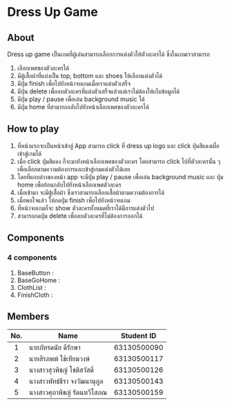 # Dress Up Game
## About
Dress up game เป็นเกมที่ผู้เล่นสามารถเลือกการแต่งตัวให้ตัวละครได้ ซึ่งในเกมเราสามารถ
1. เลือกเพศของตัวละครได้
2. มีตู้เสื้อผ้าที่แบ่งเป็น top, bottom และ shoes ให้เลือกแต่งตัวได้
3. มีปุ่ม finish เพื่อไปยังหน้าจบเกมเมื่อเราแต่งตัวเสร็จ
4. มีปุ่น delete เพื่อลบตัวละครที่แต่งตัวเสร็จแล้วแต่เราไม่ต้องให้เก็บข้อมูลได้
6. มีปุ่ม play / pause เพื่อเล่น background music ได้
7. มีปุ่ม home ที่สามารถกลับไปยังหน้าเลือกเพศของตัวละครได้

## How to play
1. ที่หน้าแรกจะเป็นหน้าเข้าสู่ App สามารถ click ที่ dress up logo และ click ปุ่มสีแดงเผื่อเข้าสู่เกมได้
2. เมื่อ click ปุ่มสีแดง ก็จะมายังหน้าเลือกเพศของตัวละคร โดยสามารถ click ไปที่ตัวละครนั้น ๆ เพื่อเลือกตามความต้องการและเข้าสู่เกมแต่งตัวได้เลย
3. โดยที่แถบล่างของหน้า app จะมีปุ่ม play / pause เพื่อเล่น background music และ ปุ่ม home เพื่อย้อนกลับไปยังหน้าเลือกเพศตัวละคร
4. เมื่อเข้ามา จะมีตู้เสื้อผ้า ซึ่งเราสามารถเลือกเสื้อผ้าตามความต้องการได้
5. เมื่อพอใจแล้ว ให้กดปุ่ม finish เพื่อไปยังหน้าจบเกม
6. ที่หน้าจบเกมก็จะ show ตัวละครทั้งหมดที่เราได้มีการแต่งตัวไป
7. สามารถกดปุ่ม delete เพื่อลบตัวละครที่ไม่ต้องการออกได้

## Components
### 4 components
1. BaseButton :
2. BaseGoHome :
3. ClothList :
4. FinishCloth :

## Members

| No. | Name                   |  Student ID   |
|:---:|------------------------|:-------------:|
|  1  | นายภัทรดนัย ดีรักษา        |  63130500090  |
|  2  | นายสิรภพพ์ ใช้เทียมวงษ์     |  63130500117  |
|  3  | นางสาวสุวพิชญ์ โชติสวัสดิ์    |  63130500126  |
|  4  | นางสาวพัทธ์ธีรา จงวัฒนานุกูล |  63130500143  |
|  5  | นางสาวศุภาพิชญ์ รัตนทวีโสภณ |  63130500159  |
